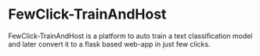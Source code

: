 # FewClick-TrainAndHost
FewClick-TrainAndHost is a platform to auto train a text classification model and later convert it to a flask based web-app in just few clicks.

